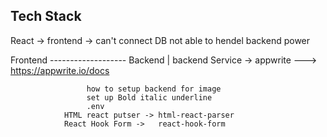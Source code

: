 ## Tech Stack

React -> frontend -> can't connect DB not able to hendel backend power

Frontend ------------------- Backend
|
backend Service -> appwrite ---> https://appwrite.io/docs

                     how to setup backend for image
                     set up Bold italic underline
                     .env
                HTML react putser -> html-react-parser
                React Hook Form ->   react-hook-form
